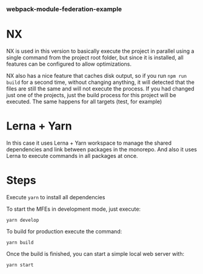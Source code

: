 ### webpack-module-federation-example

# NX

NX is used in this version to basically execute the project in parallel using a single command from the project root folder, but since it is installed, all features can be configured to allow optimizations.

NX also has a nice feature that caches disk output, so if you run `npm run build` for a second time, without changing anything, it will detected that the files are still the same and will not execute the process. If you had changed just one of the projects, just the build process for this project will be executed. The same happens for all targets (test, for example)

# Lerna + Yarn 
In this case it uses Lerna + Yarn workspace to manage the shared dependencies and link between packages in the monorepo. And also it uses Lerna to execute commands in all packages at once.

# Steps

Execute `yarn` to install all dependencies

To start the MFEs in development mode, just execute:

`yarn develop`

To build for production execute the command:

`yarn build`

Once the build is finished, you can start a simple local web server with:

`yarn start`
